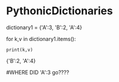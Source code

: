 # PythonicDictionaries

dictionary1 = {'A':3, 'B':2, 'A':4} 

for k,v in dictionary1.items():

    print(k,v)
    
{'B':2, 'A':4}

#WHERE DID 'A':3 go????
